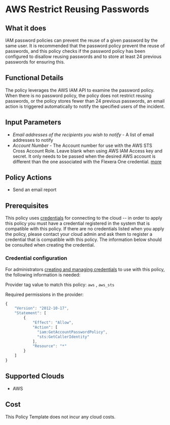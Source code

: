 # AWS Restrict Reusing Passwords

## What it does

IAM password policies can prevent the reuse of a given password by the same user. It is recommended that the password policy prevent the reuse of passwords, and this policy checks if the password policy has been configured to disallow reusing passwords and to store at least 24 previous passwords for ensuring this.

## Functional Details

The policy leverages the AWS IAM API to examine the password policy. When there is no password policy, the policy does not restrict reusing passwords, or the policy stores fewer than 24 previous passwords, an email action is triggered automatically to notify the specified users of the incident.

## Input Parameters

- *Email addresses of the recipients you wish to notify* - A list of email addresses to notify
- *Account Number* - The Account number for use with the AWS STS Cross Account Role. Leave blank when using AWS IAM Access key and secret. It only needs to be passed when the desired AWS account is different than the one associated with the Flexera One credential. [more](https://docs.flexera.com/flexera/EN/Automation/ProviderCredentials.htm#automationadmin_1982464505_1123608)

## Policy Actions

- Send an email report

## Prerequisites

This policy uses [credentials](https://docs.flexera.com/flexera/EN/Automation/ManagingCredentialsExternal.htm) for connecting to the cloud -- in order to apply this policy you must have a credential registered in the system that is compatible with this policy. If there are no credentials listed when you apply the policy, please contact your cloud admin and ask them to register a credential that is compatible with this policy. The information below should be consulted when creating the credential.

### Credential configuration

For administrators [creating and managing credentials](https://docs.flexera.com/flexera/EN/Automation/ManagingCredentialsExternal.htm) to use with this policy, the following information is needed:

Provider tag value to match this policy: `aws` , `aws_sts`

Required permissions in the provider:

```javascript
{
    "Version": "2012-10-17",
    "Statement": [
        {
            "Effect": "Allow",
            "Action": [
              "iam:GetAccountPasswordPolicy",
              "sts:GetCallerIdentity"
            ],
            "Resource": "*"
        }
    ]
}
```

## Supported Clouds

- AWS

## Cost

This Policy Template does not incur any cloud costs.
